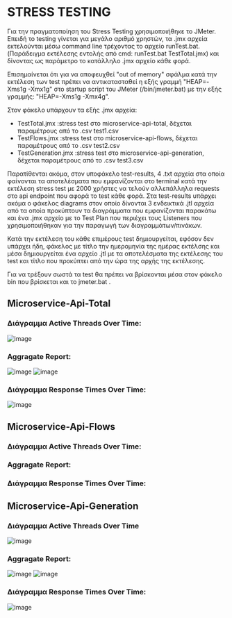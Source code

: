 # STRESS TESTING

Για την πραγματοποίηση του Stress Testing χρησιμοποιήθηκε το JMeter.
Επειδή το testing γίνεται για μεγάλο αριθμό χρηστών, τα .jmx αρχεία εκτελούνται μέσω command line τρέχοντας το αρχείο runTest.bat.(Παράδειγμα εκτέλεσης εντολής από cmd: runTest.bat TestTotal.jmx)
και δίνοντας ως παράμετρο το κατάλληλο .jmx αρχείο κάθε φορά.

Επισημαίνεται ότι για να αποφευχθεί "out of memory" σφάλμα κατά την εκτέλεση των test πρέπει να αντικατασταθεί η εξής γραμμή "HEAP=-Xms1g -Xmx1g" στο startup script του JMeter (/bin/jmeter.bat) με την εξής γραμμής:  "HEAP=-Xms1g -Xmx4g".

Στον φάκελο υπάρχουν τα εξής .jmx αρχεία:
- TestTotal.jmx :stress test στο microservice-api-total, δέχεται παραμέτρους από το .csv test1.csv
- TestFlows.jmx :stress test στο microservice-api-flows, δέχεται παραμέτρους από το .csv test2.csv
- TestGeneration.jmx :stress test στο microservice-api-generation, δέχεται παραμέτρους από το .csv test3.csv

Παρατίθενται ακόμα, στον υποφάκελο test-results, 4 .txt αρχεία στα οποία φαίνονται τα αποτελέσματα που εμφανίζονται στο terminal κατά την εκτέλεση stress test με 2000 χρήστες να τελούν αλλεπάλληλα requests στο api endpoint που αφορά το test κάθε φορά.
Στα test-results υπάρχει ακόμα ο φάκελος diagrams στον οποίο δίνονται 3 ενδεικτικά .jtl αρχεία από τα οποία προκύπτουν τα διαγράμματα που εμφανίζονται παρακάτω και ένα .jmx αρχείο με το Test Plan που περιέχει τους Listeners που χρησιμοποιήθηκαν για την παραγωγή των διαγραμμάτων/πινάκων.

Κατά την εκτέλεση του κάθε επιμέρους test δημιουργείται, εφόσον δεν υπάρχει ήδη, φάκελος με τίτλο την ημερομηνία της ημέρας εκτέλσης και μέσα δημιουργείται ένα αρχείο .jtl με τα αποτελέσματα της εκτέλεσης του test και τίτλο που προκύπτει από την ώρα της αρχής της εκτέλεσης.

Για να τρέξουν σωστά τα test θα πρέπει να βρίσκονται μέσα στον φάκελο bin που βρίσκεται και το jmeter.bat .

## Microservice-Api-Total
### Διάγραμμα Active Threads Over Time:
![image](https://user-images.githubusercontent.com/94255085/177210010-5d52cb19-2109-4dca-89e6-316934efa57d.png)

### Aggragate Report:
![image](https://user-images.githubusercontent.com/94255085/177210036-6d5abcaf-ca37-4535-9767-22a397887c6e.png)
![image](https://user-images.githubusercontent.com/94255085/177210057-1bf17102-3242-471a-b145-04edf34f5745.png)

### Διάγραμμα Response Times Over Time:
![image](https://user-images.githubusercontent.com/94255085/177210097-6db48de8-7407-491c-bc3f-7354198081b0.png)



## Microservice-Api-Flows
### Διάγραμμα Active Threads Over Time:
### Aggragate Report:
### Διάγραμμα Response Times Over Time:


## Microservice-Api-Generation
### Διάγραμμα Active Threads Over Time
![image](https://user-images.githubusercontent.com/94255085/177208766-a769f682-d00c-4688-a97c-f9562fad0a38.png)


### Aggragate Report:
![image](https://user-images.githubusercontent.com/94255085/177208347-d7a2a800-d9d2-4971-9cb6-98a7080bf021.png)
![image](https://user-images.githubusercontent.com/94255085/177208457-8b45378f-bdcd-4f5c-8837-098d9624c0a2.png)

### Διάγραμμα Response Times Over Time:
![image](https://user-images.githubusercontent.com/94255085/177208610-afb89c61-da0e-46c4-9ebb-28102e9e1d7c.png)

